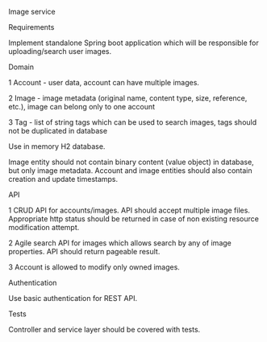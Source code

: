Image service

Requirements

Implement standalone Spring boot application which will be responsible for uploading/search user images.

Domain

1 Account - user data, account can have multiple images.

2 Image - image metadata (original name, content type, size, reference, etc.), image can belong only to one account

3 Tag - list of string tags which can be used to search images, tags should not be duplicated in database

Use in memory H2 database.

Image entity should not contain binary content (value object) in database, but only image metadata.
Account and image entities should also contain creation and update timestamps.

API

1 CRUD API for accounts/images. API should accept multiple image files. Appropriate http status should be returned in case of non existing resource modification attempt.

2 Agile search API for images which allows search by any of image properties. API should return pageable result.

3 Account is allowed to modify only owned images.

Authentication

Use basic authentication for REST API.

Tests

Controller and service layer should be covered with tests.